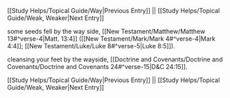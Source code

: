 [[Study Helps/Topical Guide/Way|Previous Entry]]  ||  [[Study Helps/Topical Guide/Weak, Weaker|Next Entry]]

 some seeds fell by the way side, [[New Testament/Matthew/Matthew 13#^verse-4|Matt. 13:4]] ([[New Testament/Mark/Mark 4#^verse-4|Mark 4:4]]; [[New Testament/Luke/Luke 8#^verse-5|Luke 8:5]]).

 cleansing your feet by the wayside, [[Doctrine and Covenants/Doctrine and Covenants/Doctrine and Covenants 24#^verse-15|D&C 24:15]].

[[Study Helps/Topical Guide/Way|Previous Entry]]  ||  [[Study Helps/Topical Guide/Weak, Weaker|Next Entry]]
